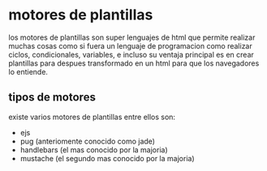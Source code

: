 # motores de plantillas

los motores de plantillas son super lenguajes de html que permite realizar muchas cosas como si fuera un lenguaje de programacion como realizar ciclos, condicionales, variables, e incluso su ventaja principal es en crear plantillas para despues transformado en un html para que los navegadores lo entiende.

## tipos de motores

existe varios motores de plantillas entre ellos son:

- ejs
- pug (anteriomente conocido como jade)
- handlebars (el mas conocido por la majoria)
- mustache (el segundo mas conocido por la majoria)